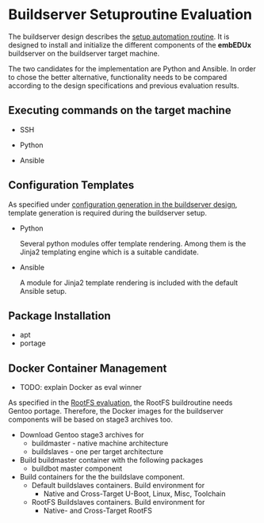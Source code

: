 # Buildserver Setuproutine Evaluation
The buildserver design describes the [setup automation
routine](../design/buildserver.md#setup-automation-routine). It is designed to
install and initialize the different components of the **embEDUx** buildserver
on the buildserver target machine.

The two candidates for the implementation are Python and Ansible. In order to
chose the better alternative, functionality needs to be compared according to
the design specifications and previous evaluation results.

## Executing commands on the target machine
* SSH

* Python
* Ansible


## Configuration Templates
As specified under [configuration generation in the buildserver
design](../design/buildserver.md#required-setup-parameters), template generation
is required during the buildserver setup.


* Python
    
    Several python modules offer template rendering. Among them is the Jinja2
    templating engine which is a suitable candidate.

* Ansible

    A module for Jinja2 template rendering is included with the default Ansible
    setup.

## Package Installation
* apt
* portage


## Docker Container Management
* TODO: explain Docker as eval winner

As specified in the [RootFS evaluation](rootfs.md#conclusion), the
RootFS buildroutine needs Gentoo portage. Therefore, the Docker images for the 
buildserver components will be based on stage3 archives too.

* Download Gentoo stage3 archives for
    * buildmaster - native machine architecture
    * buildslaves - one per target architecture
* Build buildmaster container with the following packages
    * buildbot master component
* Build containers for the the buildslave component.
    * Default buildslaves containers. Build environment for 
        * Native and Cross-Target U-Boot, Linux, Misc, Toolchain
    * RootFS Buildslaves containers. Build environment for
        * Native- and Cross-Target RootFS
